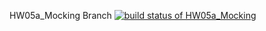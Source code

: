 HW05a_Mocking Branch
[![build status of HW05a_Mocking](https://travis-ci.org/mtorres3/githubapi-567.svg?branch=HW05a_Mocking)](https://travis-ci.org/mtorres3/githubapi-567)
